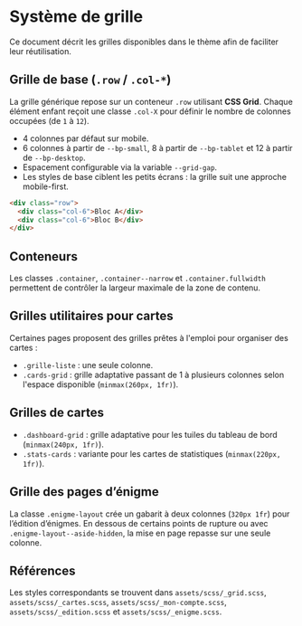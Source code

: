 # Système de grille

Ce document décrit les grilles disponibles dans le thème afin de faciliter leur réutilisation.

## Grille de base (`.row` / `.col-*`)

La grille générique repose sur un conteneur `.row` utilisant **CSS Grid**. Chaque élément enfant reçoit une classe `.col-X` pour définir le nombre de colonnes occupées (de `1` à `12`).

- 4 colonnes par défaut sur mobile.
- 6 colonnes à partir de `--bp-small`, 8 à partir de `--bp-tablet` et 12 à partir de `--bp-desktop`.
- Espacement configurable via la variable `--grid-gap`.
- Les styles de base ciblent les petits écrans : la grille suit une approche mobile-first.

```html
<div class="row">
  <div class="col-6">Bloc A</div>
  <div class="col-6">Bloc B</div>
</div>
```

## Conteneurs

Les classes `.container`, `.container--narrow` et `.container.fullwidth` permettent de contrôler la largeur maximale de la zone de contenu.

## Grilles utilitaires pour cartes

Certaines pages proposent des grilles prêtes à l'emploi pour organiser des cartes :

- `.grille-liste` : une seule colonne.
- `.cards-grid` : grille adaptative passant de 1 à plusieurs colonnes selon l'espace disponible (`minmax(260px, 1fr)`).

## Grilles de cartes

- `.dashboard-grid` : grille adaptative pour les tuiles du tableau de bord (`minmax(240px, 1fr)`).
- `.stats-cards` : variante pour les cartes de statistiques (`minmax(220px, 1fr)`).

## Grille des pages d’énigme

La classe `.enigme-layout` crée un gabarit à deux colonnes (`320px 1fr`) pour l’édition d’énigmes. En dessous de certains points de rupture ou avec `.enigme-layout--aside-hidden`, la mise en page repasse sur une seule colonne.

## Références

Les styles correspondants se trouvent dans `assets/scss/_grid.scss`, `assets/scss/_cartes.scss`, `assets/scss/_mon-compte.scss`, `assets/scss/_edition.scss` et `assets/scss/_enigme.scss`.
